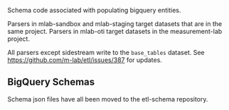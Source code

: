 Schema code associated with populating bigquery entities.

Parsers in mlab-sandbox and mlab-staging target datasets that are in the same
project. Parsers in mlab-oti target datasets in the measurement-lab project.

All parsers except sidestream write to the `base_tables` dataset.
See https://github.com/m-lab/etl/issues/387 for updates.

## BigQuery Schemas
Schema json files have all been moved to the etl-schema repository.